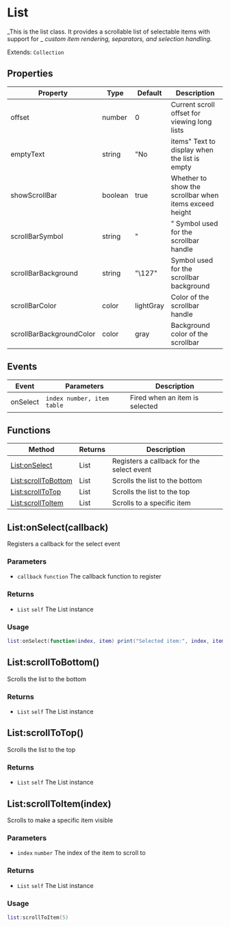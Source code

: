 # List
_This is the list class. It provides a scrollable list of selectable items with support for _
_custom item rendering, separators, and selection handling._

Extends: `Collection`

## Properties

|Property|Type|Default|Description|
|---|---|---|---|
|offset|number|0|Current scroll offset for viewing long lists|
|emptyText|string|"No|items" Text to display when the list is empty|
|showScrollBar|boolean|true|Whether to show the scrollbar when items exceed height|
|scrollBarSymbol|string|"|" Symbol used for the scrollbar handle|
|scrollBarBackground|string|"\127"|Symbol used for the scrollbar background|
|scrollBarColor|color|lightGray|Color of the scrollbar handle|
|scrollBarBackgroundColor|color|gray|Background color of the scrollbar|

## Events

|Event|Parameters|Description|
|---|---|---|
|onSelect|`index number, item table`|Fired when an item is selected|

## Functions

|Method|Returns|Description|
|---|---|---|
|[List:onSelect](#list-onselect-callback)|List|Registers a callback for the select event|
|[List:scrollToBottom](#list-scrolltobottom)|List|Scrolls the list to the bottom|
|[List:scrollToTop](#list-scrolltotop)|List|Scrolls the list to the top|
|[List:scrollToItem](#list-scrolltoitem-index)|List|Scrolls to a specific item|

## List:onSelect(callback)

Registers a callback for the select event

### Parameters
* `callback` `function` The callback function to register

### Returns
* `List` `self` The List instance

### Usage
```lua
list:onSelect(function(index, item) print("Selected item:", index, item) end)
```

## List:scrollToBottom()

Scrolls the list to the bottom

### Returns
* `List` `self` The List instance

## List:scrollToTop()

Scrolls the list to the top

### Returns
* `List` `self` The List instance

## List:scrollToItem(index)

Scrolls to make a specific item visible

### Parameters
* `index` `number` The index of the item to scroll to

### Returns
* `List` `self` The List instance

### Usage
```lua
list:scrollToItem(5)
```
